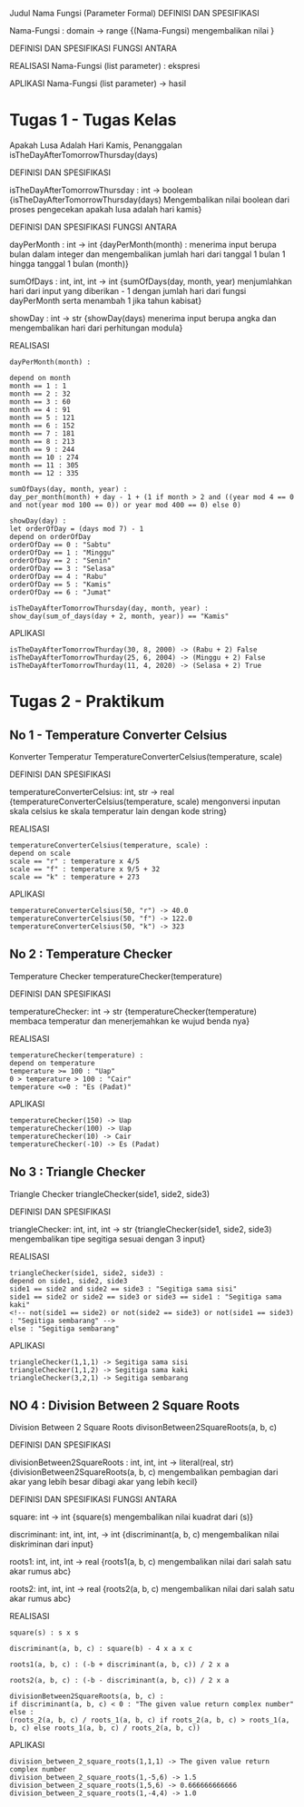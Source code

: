 Judul Nama Fungsi (Parameter Formal)
DEFINISI DAN SPESIFIKASI

Nama-Fungsi : domain -> range
{(Nama-Fungsi) mengembalikan nilai }

DEFINISI DAN SPESIFIKASI FUNGSI ANTARA

REALISASI
Nama-Fungsi (list parameter) : ekspresi

APLIKASI
Nama-Fungsi (list parameter) -> hasil

# Tugas 1 - Tugas Kelas

Apakah Lusa Adalah Hari Kamis, Penanggalan isTheDayAfterTomorrowThursday(days)

DEFINISI DAN SPESIFIKASI

isTheDayAfterTomorrowThursday : int -> boolean
{isTheDayAfterTomorrowThursday(days) Mengembalikan nilai boolean dari proses pengecekan apakah lusa adalah hari kamis}

DEFINISI DAN SPESIFIKASI FUNGSI ANTARA

dayPerMonth : int -> int
{dayPerMonth(month) : menerima input berupa bulan dalam integer dan mengembalikan jumlah hari dari tanggal 1 bulan 1 hingga tanggal 1 bulan (month)}

sumOfDays : int, int, int -> int
{sumOfDays(day, month, year) menjumlahkan hari dari input yang diberikan - 1 dengan jumlah hari dari fungsi dayPerMonth serta menambah 1 jika tahun kabisat}

showDay : int -> str
{showDay(days) menerima input berupa angka dan mengembalikan hari dari perhitungan modula}

REALISASI

```
dayPerMonth(month) :

depend on month
month == 1 : 1
month == 2 : 32
month == 3 : 60
month == 4 : 91
month == 5 : 121
month == 6 : 152
month == 7 : 181
month == 8 : 213
month == 9 : 244
month == 10 : 274
month == 11 : 305
month == 12 : 335

sumOfDays(day, month, year) :
day_per_month(month) + day - 1 + (1 if month > 2 and ((year mod 4 == 0 and not(year mod 100 == 0)) or year mod 400 == 0) else 0)

showDay(day) :
let orderOfDay = (days mod 7) - 1
depend on orderOfDay
orderOfDay == 0 : "Sabtu"
orderOfDay == 1 : "Minggu"
orderOfDay == 2 : "Senin"
orderOfDay == 3 : "Selasa"
orderOfDay == 4 : "Rabu"
orderOfDay == 5 : "Kamis"
orderOfDay == 6 : "Jumat"

isTheDayAfterTomorrowThursday(day, month, year) :
show_day(sum_of_days(day + 2, month, year)) == "Kamis"
```

APLIKASI

```
isTheDayAfterTomorrowThurday(30, 8, 2000) -> (Rabu + 2) False
isTheDayAfterTomorrowThurday(25, 6, 2004) -> (Minggu + 2) False
isTheDayAfterTomorrowThurday(11, 4, 2020) -> (Selasa + 2) True
```

# Tugas 2 - Praktikum

## No 1 - Temperature Converter Celsius

Konverter Temperatur TemperatureConverterCelsius(temperature, scale)

DEFINISI DAN SPESIFIKASI

temperatureConverterCelsius: int, str -> real
{temperatureConverterCelsius(temperature, scale) mengonversi inputan skala celsius ke skala temperatur lain dengan kode string}

REALISASI

```
temperatureConverterCelsius(temperature, scale) :
depend on scale
scale == "r" : temperature x 4/5
scale == "f" : temperature x 9/5 + 32
scale == "k" : temperature + 273
```

APLIKASI

```
temperatureConverterCelsius(50, "r") -> 40.0
temperatureConverterCelsius(50, "f") -> 122.0
temperatureConverterCelsius(50, "k") -> 323
```

## No 2 : Temperature Checker

Temperature Checker temperatureChecker(temperature)

DEFINISI DAN SPESIFIKASI

temperatureChecker: int -> str
{temperatureChecker(temperature) membaca temperatur dan menerjemahkan ke wujud benda nya}

REALISASI

```
temperatureChecker(temperature) :
depend on temperature
temperature >= 100 : "Uap"
0 > temperature > 100 : "Cair"
temperature <=0 : "Es (Padat)"
```

APLIKASI

```
temperatureChecker(150) -> Uap
temperatureChecker(100) -> Uap
temperatureChecker(10) -> Cair
temperatureChecker(-10) -> Es (Padat)
```

## No 3 : Triangle Checker

Triangle Checker triangleChecker(side1, side2, side3)

DEFINISI DAN SPESIFIKASI

triangleChecker: int, int, int -> str
{triangleChecker(side1, side2, side3) mengembalikan tipe segitiga sesuai dengan 3 input}

REALISASI

```
triangleChecker(side1, side2, side3) :
depend on side1, side2, side3
side1 == side2 and side2 == side3 : "Segitiga sama sisi"
side1 == side2 or side2 == side3 or side3 == side1 : "Segitiga sama kaki"
<!-- not(side1 == side2) or not(side2 == side3) or not(side1 == side3) : "Segitiga sembarang" -->
else : "Segitiga sembarang"
```

APLIKASI

```
triangleChecker(1,1,1) -> Segitiga sama sisi
triangleChecker(1,1,2) -> Segitiga sama kaki
triangleChecker(3,2,1) -> Segitiga sembarang
```

## NO 4 : Division Between 2 Square Roots

Division Between 2 Square Roots divisonBetween2SquareRoots(a, b, c)

DEFINISI DAN SPESIFIKASI

divisionBetween2SquareRoots : int, int, int -> literal(real, str)
{divisionBetween2SquareRoots(a, b, c) mengembalikan pembagian dari akar yang lebih besar dibagi akar yang lebih kecil}

DEFINISI DAN SPESIFIKASI FUNGSI ANTARA

square: int -> int
{square(s) mengembalikan nilai kuadrat dari (s)}

discriminant: int, int, int, -> int
{discriminant(a, b, c) mengembalikan nilai diskriminan dari input}

roots1: int, int, int -> real
{roots1(a, b, c) mengembalikan nilai dari salah satu akar rumus abc}

roots2: int, int, int -> real
{roots2(a, b, c) mengembalikan nilai dari salah satu akar rumus abc}

REALISASI

```
square(s) : s x s

discriminant(a, b, c) : square(b) - 4 x a x c

roots1(a, b, c) : (-b + discriminant(a, b, c)) / 2 x a

roots2(a, b, c) : (-b - discriminant(a, b, c)) / 2 x a

divisionBetween2SquareRoots(a, b, c) :
if discriminant(a, b, c) < 0 : "The given value return complex number"
else :
(roots_2(a, b, c) / roots_1(a, b, c) if roots_2(a, b, c) > roots_1(a, b, c) else roots_1(a, b, c) / roots_2(a, b, c))
```

APLIKASI

```
division_between_2_square_roots(1,1,1) -> The given value return complex number
division_between_2_square_roots(1,-5,6) -> 1.5
division_between_2_square_roots(1,5,6) -> 0.666666666666
division_between_2_square_roots(1,-4,4) -> 1.0
```
